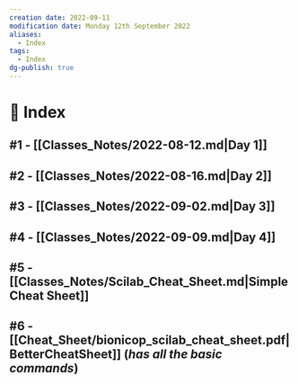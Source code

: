 ```yaml
---
creation date: 2022-09-11
modification date: Monday 12th September 2022
aliases:
  - Index
tags:
  - Index
dg-publish: true
---
```

# 📕 Index

##  #1 - [[Classes_Notes/2022-08-12.md|Day 1]]

##  #2 - [[Classes_Notes/2022-08-16.md|Day 2]]

##  #3 - [[Classes_Notes/2022-09-02.md|Day 3]]

##  #4 - [[Classes_Notes/2022-09-09.md|Day 4]]

##  #5 - [[Classes_Notes/Scilab_Cheat_Sheet.md|Simple Cheat Sheet]]
## #6 - [[Cheat_Sheet/bionicop_scilab_cheat_sheet.pdf|BetterCheatSheet]] (*has all the basic commands*)
